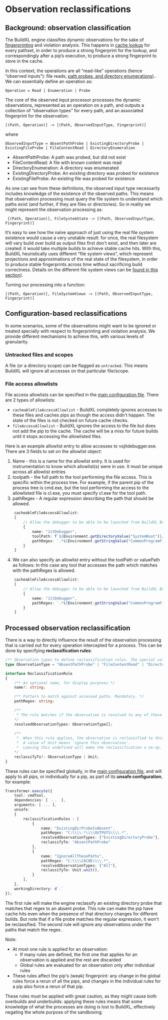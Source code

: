 # Observation reclassifications
## Background: observation classification
The BuildXL engine classifies dynamic observations for the sake of [fingerprinting](./Two-Phase-Cache-Lookup.md) and violation analysis. This happens in [cache lookup](./Two-Phase-Cache-Lookup.md) for every pathset, in order to produce a strong fingerprint for the lookup, and correspondingly after a pip’s execution, to produce a strong fingerprint to store in the cache.  

In this context, the operations are all “read-like” operations (hence “observed inputs”): file reads, [path probes, and directory enumerations](./Filesystem-modes-and-Enumerations.md#directory-enumerations--absent-file-probes)).. We can essentially define an operation as: 

```
Operation = Read | Enumeration | Probe 
```

The core of the observed input processor processes the dynamic observations, represented as an operation on a path, and outputs a collection of “observation types” for every path, and an associated fingerprint for the observation: 

```
[(Path, Operation)] -> [(Path, ObservedInputType, Fingerprint)] 
```

where  

```
ObservedInputType = AbsentPathProbe | ExistingDirectoryProbe | ExistingFileProbe | FileContentRead | DirectoryEnumeration
```

- AbsentPathProbe: A path was probed, but did not exist 
- FileContentRead:  A file with known content was read
- DirectoryEnumeration: A directory was enumerated 
- ExistingDirectoryProbe: An existing directory was probed for existence 
- ExistingFileProbe: An existing file was probed for existence 
 
As one can see from these definitions, the observed input type necessarily includes knowledge of the existence of the observed paths. This means that observation processing must query the file system to understand which paths exist (and further, if they are files or directories). So in reality we might represent the observation processing as: 

```
 [(Path, Operation)], FileSystemState -> [(Path, ObservedInputType, Fingerprint)] 
```

It’s easy to see how the naïve approach of just using the real file system existence would cause a very unstable result: for once, the real filesystem will vary build over build as output files first don't exist, and then later are created: it would take multiple builds to achieve stable cache hits. With this, BuildXL heuristically uses different “file system views”, which represent projections and approximations of the real state of the filesystem, in order to produce stable fingerprints across time without sacrificing build correctness. Details on the different file system views can be [found in this section](./Filesystem-modes-and-Enumerations.md)).

Turning our processing into a function: 

    [(Path, Operation)], FileSystemViews -> [(Path, ObservedInputType, Fingerprint)] 

## Configuration-based reclassifications
In some scenarios, some of the observations might want to be ignored or treated specially with respect to fingerprinting and violation analysis. We provide different mechanisms to achieve this, with various levels of granularity.
### Untracked files and scopes
A file (or a directory scope) can be flagged as `untracked`. This means BuildXL will ignore all accesses on that particular file/scope. 
### File access allowlists
File access allowlists can be specified in the [main configuration file](../Configuration.md#configuration-settings).
There are 2 types of allowlists:
- `cacheableFileAccessAllowlist` - BuildXL completely ignores accesses to these files and caches pips as though the access didn't happen. The state of the files is not checked on future cache checks.
- `fileAccessAllowlist` - BuildXL ignores the access to the file but does not add the pip to the cache. The cache will be a miss for future builds until it stops accessing the allowlisted files.

Here is an example allowlist entry to allow accesses to vsjitdebugger.exe. There are 3 fields to set on the allowlist object:
1. Name - this is a name for the allowlist entry. It is used for instrumentation to know which allowlist(s) were in use. It must be unique across all allowlist entries
1. toolpath - the full path to the tool performing the file access. This is specific within the process tree. For example, if the parent pip of the process tree is cmd.exe, but the tool performing the access to the allowlisted file is cl.exe, you must specify cl.exe for the tool path.
1. pathRegex - A regular expression describing the path that should be allowed.

```ts
    cacheableFileAccessAllowlist:
    [
        // Allow the debugger to be able to be launched from BuildXL Builds
        {
            name: "JitDebugger",
            toolPath: f`${Environment.getDirectoryValue("SystemRoot")}/system32/vsjitdebugger.exe`,
            pathRegex: `.*${Environment.getStringValue("CommonProgramFiles").replace("\\", "\\\\")}\\\\Microsoft Shared\\\\VS7Debug\\\\.*`
        }
    ]
```

4. We can also specify an allowlist entry without the toolPath or valuePath as follows:
In this case any tool that accesses the path which matches with the pathRegex is allowed.

```ts
    cacheableFileAccessAllowlist:
    [
        // Allow the debugger to be able to be launched from BuildXL Builds
        {
            name: "JitDebugger",
            pathRegex: `.*${Environment.getStringValue("CommonProgramFiles").replace("\\", "\\\\")}\\\\Microsoft Shared\\\\VS7Debug\\\\.*`
        }
    ]
```

## Processed observation reclassification
There is a way to directly influence the result of the observation processing that is carried out for every operation intercepted for a process. This can be done by specifying **reclassification rules**:

```ts
/** Observation types to define reclassification rules. The special value 'All' will match against any observation type */
type ObservationType = "AbsentPathProbe" | "FileContentRead" | "DirectoryEnumeration" | "ExistingDirectoryProbe" | "ExistingFileProbe" | "All";

interface ReclassificationRule 
{ 
    /** An optional name, for display purposes */
    name?: string; 

    /** Pattern to match against accessed paths. Mandatory. */ 
    pathRegex: string;

    /** 
     * The rule matches if the observation is resolved to any of these types.
    */ 
    resolvedObservationTypes: ObservationType[];
 
    /** 
     *  When this rule applies, the observation is reclassified to this type
     *  A value of Unit means 'ignore this observation'.
     *  Leaving this undefined will make the reclassification a no-op. 
    */
    reclassifyTo?: ObservationType | Unit;
}
```

These rules can be specified globally, in the [main configuration file](../Configuration.md), and will apply to all pips, or individually for a pip, as part of its **unsafe configuration**, for example:

```ts
Transformer.execute({
    tool: cmdTool,
    dependencies: [ ...  ],
    arguments: [ ... ],
    unsafe: 
    {
        reclassificationRules : [
            {
                name: "ExistingDirProbeIsAbsent",
                pathRegex: "C:\\\\.*\\\\OUTPUTS\\\\.*",
                resolvedObservationTypes: ["ExistingDirectoryProbe"],
                reclassifyTo: "AbsentPathProbe"
            },
            {
                name: "IgnoreAllThesePaths",
                pathRegex: "C:\\\\CACHE\\\\.*",
                resolvedObservationTypes: ["All"],
                reclassifyTo: Unit.unit(),
            }
        ],
    },
    workingDirectory: d`.`
});
```

The first rule will make the engine reclassify an existing directory probe that matches that regex to an absent probe. This rule can make the pip have cache hits even when the presence of that directory changes for different builds. But note that if a file probe matches the regular expression, it won't be reclassified. The second rule will ignore any observations under the paths that match the regex. 

Note:
- At most one rule is applied for an observation:
    - If many rules are defined, the first one that applies for an observation is applied and the rest are discarded
    - Global rules are evaluated for an observation only after individual rules 
- These rules affect the pip's (weak) fingerprint: any change in the global rules force a rerun of all the pips, and changes in the individual rules for a pip also force a rerun of that pip.

These rules must be applied with great caution, as they might cause both overbuilds and underbuilds: applying these rules means that some knowledge of what the processes are doing is lost to BuildXL, effectively negating the whole purpose of the sandboxing.
